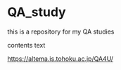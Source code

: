 # QA_study
this is a repository for my QA studies

contents text


https://altema.is.tohoku.ac.jp/QA4U/
